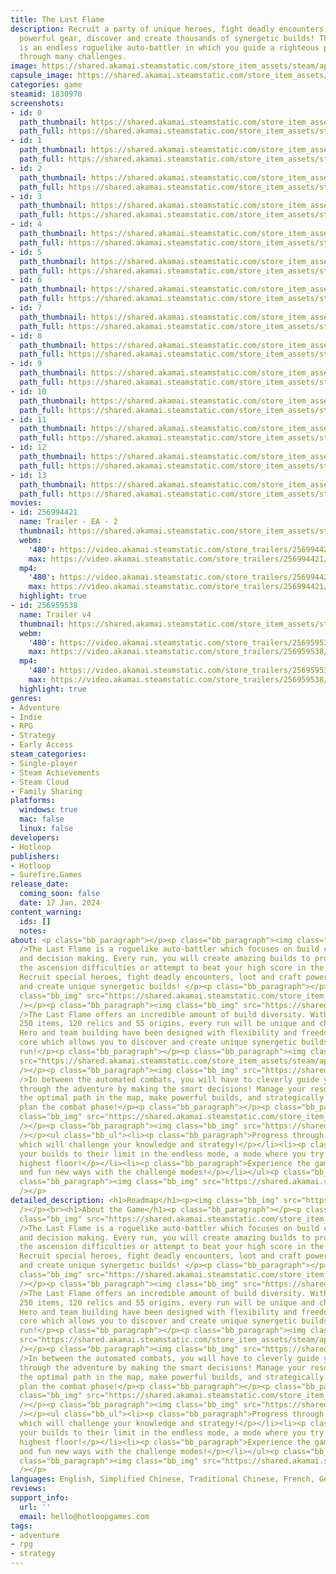 ```yaml
---
title: The Last Flame
description: Recruit a party of unique heroes, fight deadly encounters, loot and craft
  powerful gear, discover and create thousands of synergetic builds! The Last Flame
  is an endless roguelike auto-battler in which you guide a righteous party of heroes
  through many challenges.
image: https://shared.akamai.steamstatic.com/store_item_assets/steam/apps/1830970/header.jpg?t=1732312392
capsule_image: https://shared.akamai.steamstatic.com/store_item_assets/steam/apps/1830970/capsule_231x87.jpg?t=1732312392
categories: game
steamid: 1830970
screenshots:
- id: 0
  path_thumbnail: https://shared.akamai.steamstatic.com/store_item_assets/steam/apps/1830970/ss_4b5bf33cd70be81588b579cae21a399b17a27b9e.600x338.jpg?t=1732312392
  path_full: https://shared.akamai.steamstatic.com/store_item_assets/steam/apps/1830970/ss_4b5bf33cd70be81588b579cae21a399b17a27b9e.1920x1080.jpg?t=1732312392
- id: 1
  path_thumbnail: https://shared.akamai.steamstatic.com/store_item_assets/steam/apps/1830970/ss_8ee3eae7c57964c7cbad7ce7a4b07166ca04ea27.600x338.jpg?t=1732312392
  path_full: https://shared.akamai.steamstatic.com/store_item_assets/steam/apps/1830970/ss_8ee3eae7c57964c7cbad7ce7a4b07166ca04ea27.1920x1080.jpg?t=1732312392
- id: 2
  path_thumbnail: https://shared.akamai.steamstatic.com/store_item_assets/steam/apps/1830970/ss_2f634b08c59c57bc3ce6cfecfa38ef5d590446e9.600x338.jpg?t=1732312392
  path_full: https://shared.akamai.steamstatic.com/store_item_assets/steam/apps/1830970/ss_2f634b08c59c57bc3ce6cfecfa38ef5d590446e9.1920x1080.jpg?t=1732312392
- id: 3
  path_thumbnail: https://shared.akamai.steamstatic.com/store_item_assets/steam/apps/1830970/ss_b4fa1bdb44553581dd902ec924db726b437a56b2.600x338.jpg?t=1732312392
  path_full: https://shared.akamai.steamstatic.com/store_item_assets/steam/apps/1830970/ss_b4fa1bdb44553581dd902ec924db726b437a56b2.1920x1080.jpg?t=1732312392
- id: 4
  path_thumbnail: https://shared.akamai.steamstatic.com/store_item_assets/steam/apps/1830970/ss_ca5e63b724fcda6601c6e75178f69437023ac1ff.600x338.jpg?t=1732312392
  path_full: https://shared.akamai.steamstatic.com/store_item_assets/steam/apps/1830970/ss_ca5e63b724fcda6601c6e75178f69437023ac1ff.1920x1080.jpg?t=1732312392
- id: 5
  path_thumbnail: https://shared.akamai.steamstatic.com/store_item_assets/steam/apps/1830970/ss_ccaa2bcabd73eb598816bf3f382ebae6b4bd290a.600x338.jpg?t=1732312392
  path_full: https://shared.akamai.steamstatic.com/store_item_assets/steam/apps/1830970/ss_ccaa2bcabd73eb598816bf3f382ebae6b4bd290a.1920x1080.jpg?t=1732312392
- id: 6
  path_thumbnail: https://shared.akamai.steamstatic.com/store_item_assets/steam/apps/1830970/ss_a4c2516ea0a47760f1142f8fbee8eb31f2f27987.600x338.jpg?t=1732312392
  path_full: https://shared.akamai.steamstatic.com/store_item_assets/steam/apps/1830970/ss_a4c2516ea0a47760f1142f8fbee8eb31f2f27987.1920x1080.jpg?t=1732312392
- id: 7
  path_thumbnail: https://shared.akamai.steamstatic.com/store_item_assets/steam/apps/1830970/ss_299d1663aa82879c99d4f3aacf4cf4ab0128e19d.600x338.jpg?t=1732312392
  path_full: https://shared.akamai.steamstatic.com/store_item_assets/steam/apps/1830970/ss_299d1663aa82879c99d4f3aacf4cf4ab0128e19d.1920x1080.jpg?t=1732312392
- id: 8
  path_thumbnail: https://shared.akamai.steamstatic.com/store_item_assets/steam/apps/1830970/ss_e89e2f0acd090857891bc6b6c1f2b16c060194a3.600x338.jpg?t=1732312392
  path_full: https://shared.akamai.steamstatic.com/store_item_assets/steam/apps/1830970/ss_e89e2f0acd090857891bc6b6c1f2b16c060194a3.1920x1080.jpg?t=1732312392
- id: 9
  path_thumbnail: https://shared.akamai.steamstatic.com/store_item_assets/steam/apps/1830970/ss_4847270f3d273f01007524d9dab934a9d4bd61dd.600x338.jpg?t=1732312392
  path_full: https://shared.akamai.steamstatic.com/store_item_assets/steam/apps/1830970/ss_4847270f3d273f01007524d9dab934a9d4bd61dd.1920x1080.jpg?t=1732312392
- id: 10
  path_thumbnail: https://shared.akamai.steamstatic.com/store_item_assets/steam/apps/1830970/ss_a78c7bb0d0e1b201d5d26a8dd8f4da884f2eb953.600x338.jpg?t=1732312392
  path_full: https://shared.akamai.steamstatic.com/store_item_assets/steam/apps/1830970/ss_a78c7bb0d0e1b201d5d26a8dd8f4da884f2eb953.1920x1080.jpg?t=1732312392
- id: 11
  path_thumbnail: https://shared.akamai.steamstatic.com/store_item_assets/steam/apps/1830970/ss_0c70fd685acb501d7b26f94558f6ec0a5a9cd76f.600x338.jpg?t=1732312392
  path_full: https://shared.akamai.steamstatic.com/store_item_assets/steam/apps/1830970/ss_0c70fd685acb501d7b26f94558f6ec0a5a9cd76f.1920x1080.jpg?t=1732312392
- id: 12
  path_thumbnail: https://shared.akamai.steamstatic.com/store_item_assets/steam/apps/1830970/ss_1341515182336ee38e51f2508162e551d3d4b86e.600x338.jpg?t=1732312392
  path_full: https://shared.akamai.steamstatic.com/store_item_assets/steam/apps/1830970/ss_1341515182336ee38e51f2508162e551d3d4b86e.1920x1080.jpg?t=1732312392
- id: 13
  path_thumbnail: https://shared.akamai.steamstatic.com/store_item_assets/steam/apps/1830970/ss_53cf2d87346eb28b5f3da131fc6c79c2cfcc0102.600x338.jpg?t=1732312392
  path_full: https://shared.akamai.steamstatic.com/store_item_assets/steam/apps/1830970/ss_53cf2d87346eb28b5f3da131fc6c79c2cfcc0102.1920x1080.jpg?t=1732312392
movies:
- id: 256994421
  name: Trailer - EA - 2
  thumbnail: https://shared.akamai.steamstatic.com/store_item_assets/steam/apps/256994421/movie.293x165.jpg?t=1705510434
  webm:
    '480': https://video.akamai.steamstatic.com/store_trailers/256994421/movie480_vp9.webm?t=1705510434
    max: https://video.akamai.steamstatic.com/store_trailers/256994421/movie_max_vp9.webm?t=1705510434
  mp4:
    '480': https://video.akamai.steamstatic.com/store_trailers/256994421/movie480.mp4?t=1705510434
    max: https://video.akamai.steamstatic.com/store_trailers/256994421/movie_max.mp4?t=1705510434
  highlight: true
- id: 256959538
  name: Trailer v4
  thumbnail: https://shared.akamai.steamstatic.com/store_item_assets/steam/apps/256959538/movie.293x165.jpg?t=1690870421
  webm:
    '480': https://video.akamai.steamstatic.com/store_trailers/256959538/movie480_vp9.webm?t=1690870421
    max: https://video.akamai.steamstatic.com/store_trailers/256959538/movie_max_vp9.webm?t=1690870421
  mp4:
    '480': https://video.akamai.steamstatic.com/store_trailers/256959538/movie480.mp4?t=1690870421
    max: https://video.akamai.steamstatic.com/store_trailers/256959538/movie_max.mp4?t=1690870421
  highlight: true
genres:
- Adventure
- Indie
- RPG
- Strategy
- Early Access
steam_categories:
- Single-player
- Steam Achievements
- Steam Cloud
- Family Sharing
platforms:
  windows: true
  mac: false
  linux: false
developers:
- Hotloop
publishers:
- Hotloop
- Surefire.Games
release_date:
  coming_soon: false
  date: 17 Jan, 2024
content_warning:
  ids: []
  notes:
about: <p class="bb_paragraph"></p><p class="bb_paragraph"><img class="bb_img" src="https://shared.akamai.steamstatic.com/store_item_assets/steam/apps/1830970/extras/SP_TITLE_1.png?t=1732312392"
  />The Last Flame is a roguelike auto-battler which focuses on build creation, strategy
  and decision making. Every run, you will create amazing builds to progress through
  the ascension difficulties or attempt to beat your high score in the endless mode!
  Recruit special heroes, fight deadly encounters, loot and craft powerful gear, discover
  and create unique synergetic builds! </p><p class="bb_paragraph"></p><p class="bb_paragraph"><img
  class="bb_img" src="https://shared.akamai.steamstatic.com/store_item_assets/steam/apps/1830970/extras/GIF_FIGHT_A3.gif?t=1732312392"
  /></p><p class="bb_paragraph"><img class="bb_img" src="https://shared.akamai.steamstatic.com/store_item_assets/steam/apps/1830970/extras/SP_TITLE_2.png?t=1732312392"
  />The Last Flame offers an incredible amount of build diversity. With over 55 heroes,
  250 items, 120 relics and 55 origins, every run will be unique and challenging!
  Hero and team building have been designed with flexibility and freedom at their
  core which allows you to discover and create unique synergetic builds every single
  run!</p><p class="bb_paragraph"></p><p class="bb_paragraph"><img class="bb_img"
  src="https://shared.akamai.steamstatic.com/store_item_assets/steam/apps/1830970/extras/GIF_Builds.gif?t=1732312392"
  /></p><p class="bb_paragraph"><img class="bb_img" src="https://shared.akamai.steamstatic.com/store_item_assets/steam/apps/1830970/extras/SP_TITLE_3.png?t=1732312392"
  />In between the automated combats, you will have to cleverly guide your heroes
  through the adventure by making the smart decisions! Manage your resources, choose
  the optimal path in the map, make powerful builds, and strategically position and
  plan the combat phase!</p><p class="bb_paragraph"></p><p class="bb_paragraph"><img
  class="bb_img" src="https://shared.akamai.steamstatic.com/store_item_assets/steam/apps/1830970/extras/GIF_Tactical.gif?t=1732312392"
  /></p><p class="bb_paragraph"><img class="bb_img" src="https://shared.akamai.steamstatic.com/store_item_assets/steam/apps/1830970/extras/SP_TITLE_4.png?t=1732312392"
  /></p><ul class="bb_ul"><li><p class="bb_paragraph">Progress through 5 difficulties
  which will challenge your knowledge and strategy!</p></li><li><p class="bb_paragraph">Push
  your builds to their limit in the endless mode, a mode where you try to reach the
  highest floor!</p></li><li><p class="bb_paragraph">Experience the game in diverse
  and fun new ways with the challenge modes!</p></li></ul><p class="bb_paragraph"></p><p
  class="bb_paragraph"><img class="bb_img" src="https://shared.akamai.steamstatic.com/store_item_assets/steam/apps/1830970/extras/GIF_FIGHT_ENDLESS.gif?t=1732312392"
  /></p>
detailed_description: <h1>Roadmap</h1><p><img class="bb_img" src="https://shared.akamai.steamstatic.com/store_item_assets/steam/apps/1830970/extras/roadmap_transparent.png?t=1732312392"
  /></p><br><h1>About the Game</h1><p class="bb_paragraph"></p><p class="bb_paragraph"><img
  class="bb_img" src="https://shared.akamai.steamstatic.com/store_item_assets/steam/apps/1830970/extras/SP_TITLE_1.png?t=1732312392"
  />The Last Flame is a roguelike auto-battler which focuses on build creation, strategy
  and decision making. Every run, you will create amazing builds to progress through
  the ascension difficulties or attempt to beat your high score in the endless mode!
  Recruit special heroes, fight deadly encounters, loot and craft powerful gear, discover
  and create unique synergetic builds! </p><p class="bb_paragraph"></p><p class="bb_paragraph"><img
  class="bb_img" src="https://shared.akamai.steamstatic.com/store_item_assets/steam/apps/1830970/extras/GIF_FIGHT_A3.gif?t=1732312392"
  /></p><p class="bb_paragraph"><img class="bb_img" src="https://shared.akamai.steamstatic.com/store_item_assets/steam/apps/1830970/extras/SP_TITLE_2.png?t=1732312392"
  />The Last Flame offers an incredible amount of build diversity. With over 55 heroes,
  250 items, 120 relics and 55 origins, every run will be unique and challenging!
  Hero and team building have been designed with flexibility and freedom at their
  core which allows you to discover and create unique synergetic builds every single
  run!</p><p class="bb_paragraph"></p><p class="bb_paragraph"><img class="bb_img"
  src="https://shared.akamai.steamstatic.com/store_item_assets/steam/apps/1830970/extras/GIF_Builds.gif?t=1732312392"
  /></p><p class="bb_paragraph"><img class="bb_img" src="https://shared.akamai.steamstatic.com/store_item_assets/steam/apps/1830970/extras/SP_TITLE_3.png?t=1732312392"
  />In between the automated combats, you will have to cleverly guide your heroes
  through the adventure by making the smart decisions! Manage your resources, choose
  the optimal path in the map, make powerful builds, and strategically position and
  plan the combat phase!</p><p class="bb_paragraph"></p><p class="bb_paragraph"><img
  class="bb_img" src="https://shared.akamai.steamstatic.com/store_item_assets/steam/apps/1830970/extras/GIF_Tactical.gif?t=1732312392"
  /></p><p class="bb_paragraph"><img class="bb_img" src="https://shared.akamai.steamstatic.com/store_item_assets/steam/apps/1830970/extras/SP_TITLE_4.png?t=1732312392"
  /></p><ul class="bb_ul"><li><p class="bb_paragraph">Progress through 5 difficulties
  which will challenge your knowledge and strategy!</p></li><li><p class="bb_paragraph">Push
  your builds to their limit in the endless mode, a mode where you try to reach the
  highest floor!</p></li><li><p class="bb_paragraph">Experience the game in diverse
  and fun new ways with the challenge modes!</p></li></ul><p class="bb_paragraph"></p><p
  class="bb_paragraph"><img class="bb_img" src="https://shared.akamai.steamstatic.com/store_item_assets/steam/apps/1830970/extras/GIF_FIGHT_ENDLESS.gif?t=1732312392"
  /></p>
languages: English, Simplified Chinese, Traditional Chinese, French, German
reviews:
support_info:
  url: ''
  email: hello@hotloopgames.com
tags:
- adventure
- rpg
- strategy
---
```


